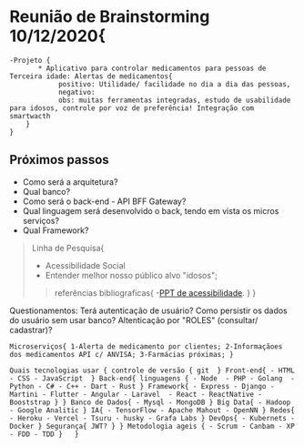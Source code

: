 
# Reunião de Brainstorming 10/12/2020{

    -Projeto {
           * Aplicativo para controlar medicamentos para pessoas de Terceira idade: Alertas de medicamentos{
                positivo: Utilidade/ facilidade no dia a dia das pessoas,
                negativo:
                obs: muitas ferramentas integradas, estudo de usabilidade para idosos, controle por voz de preferência! Integração com smartwacth 
        }
    }

## Próximos passos
- Como será a arquitetura?
- Qual banco?
- Como será o back-end - API BFF Gateway?
- Qual linguagem será desenvolvido o back, tendo em vista os micros serviços?
- Qual Framework?


>  Linha de Pesquisa{
> - Acessibilidade Social 
> - Entender melhor nosso público alvo "idosos";
>>   referências bibliograficas{
>>  -[PPT de acessibilidade](https://drive.google.com/file/d/1KDxAd5yn9ufwzllQAyQjEGM712MDzsuj/view?usp=sharing).
>>  }
>}


Questionamentos:
    Terá autenticação de usuário?
    Como persistir os dados do usuário sem usar banco?
    Altenticação por "ROLES" (consultar/ cadastrar)?


`Microserviços{
    1-Alerta de medicamento por clientes;
    2-Informaçãoes dos medicamentos API c/ ANVISA;
    3-Farmácias próximas;
}`

``Quais tecnologias usar {
        controle de versão {
            git 
        }
        Front-end{
            - HTML
            - CSS
            - JavaScript 
        }
        Back-end{
            linguagens {
                - Node 
                - PHP
                - Golang 
                - Python
                - C#
                - C++
                - Dart
                - Rust
            }
            Framework{
                - Express
                - Django
                - Martini
                - Flutter
                - Angular
                - Laravel 
                - React
                - ReactNative
                - Booststrap
            }
        }
        Banco de Dados{
            - Mysql
            - MongoDB
        }
        Big Data{
            - Hadoop
            - Google Analitic
        }
        IA{
            - TensorFlow
            - Apache Mahout
            - OpenNN
        }
        Redes{
            - Heroku
            - Vercel
            - Tsuru
            - husky
            - Grafa Labs
        }
        DevOps{
            - Kubernets
            - Docker
        }
        Segurança{
            JWT?
        }
    }
    Metodologia ageis {
        - Scrum
        - Canbam
        - XP
        - FDD
        - TDD
    }  
}``